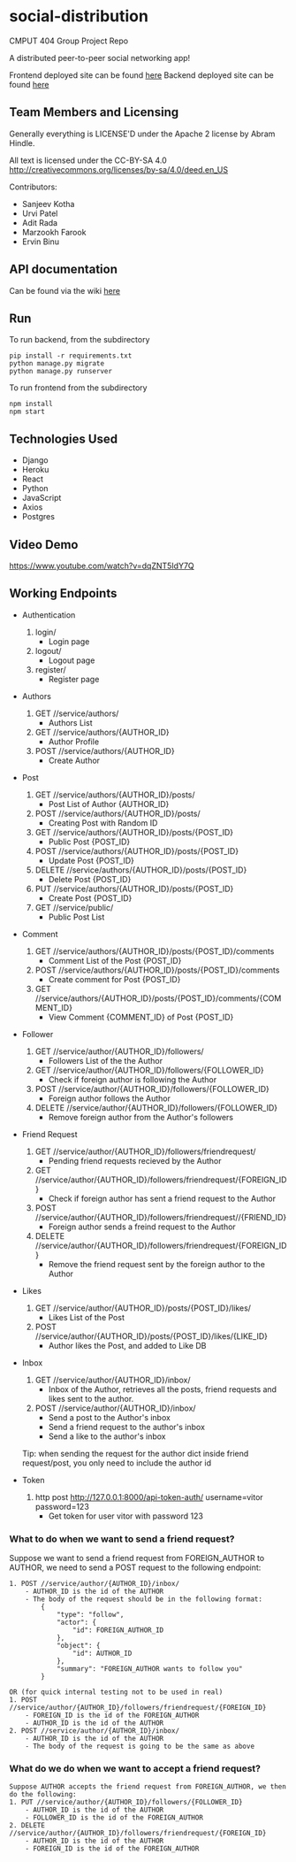 # social-distribution
CMPUT 404 Group Project Repo

A distributed peer-to-peer social networking app!

Frontend deployed site can be found [here](https://socialdistribution-t04.herokuapp.com/)
Backend deployed site can be found [here](https://cmput404-t04.herokuapp.com/)

## Team Members and Licensing
Generally everything is LICENSE'D under the Apache 2 license by Abram Hindle.

All text is licensed under the CC-BY-SA 4.0 http://creativecommons.org/licenses/by-sa/4.0/deed.en_US

Contributors:

* Sanjeev Kotha
* Urvi Patel
* Adit Rada
* Marzookh Farook
* Ervin Binu

## API documentation
Can be found via the wiki [here](https://github.com/CMPUT404F22-Org-Not-Found/social-distribution/wiki/Backend-Endpoints)

## Run
To run backend, from the subdirectory
```shell
pip install -r requirements.txt
python manage.py migrate
python manage.py runserver
```
To run frontend from the subdirectory
```shell
npm install
npm start
```
## Technologies Used

* Django
* Heroku
* React
* Python
* JavaScript
* Axios
* Postgres

## Video Demo
https://www.youtube.com/watch?v=dqZNT5IdY7Q


## Working Endpoints
* Authentication
    1. login/                                                   
        - Login page
    2. logout/                                                 
        - Logout page
    3. register/                                                
        - Register page

* Authors
    1. GET //service/authors/                                   
        - Authors List
    2. GET //service/authors/{AUTHOR_ID}                        
        - Author Profile
    3. POST //service/authors/{AUTHOR_ID}                       
        - Create Author
        
* Post
    1. GET //service/authors/{AUTHOR_ID}/posts/                                   
        - Post List of Author {AUTHOR_ID}
    2. POST //service/authors/{AUTHOR_ID}/posts/                       
        - Creating Post with Random ID 
    3. GET //service/authors/{AUTHOR_ID}/posts/{POST_ID}                       
        - Public Post {POST_ID}
    4. POST //service/authors/{AUTHOR_ID}/posts/{POST_ID}
        - Update Post {POST_ID} 
    5. DELETE //service/authors/{AUTHOR_ID}/posts/{POST_ID}
        - Delete Post {POST_ID}
    6. PUT //service/authors/{AUTHOR_ID}/posts/{POST_ID}
        - Create Post {POST_ID}
    7. GET //service/public/
        - Public Post List
        
* Comment
    1. GET //service/authors/{AUTHOR_ID}/posts/{POST_ID}/comments              
        - Comment List of the Post {POST_ID}
    2. POST //service/authors/{AUTHOR_ID}/posts/{POST_ID}/comments
        - Create comment for Post {POST_ID}
    3. GET //service/authors/{AUTHOR_ID}/posts/{POST_ID}/comments/{COMMENT_ID}
        - View Comment {COMMENT_ID} of Post {POST_ID}

* Follower
    1. GET //service/author/{AUTHOR_ID}/followers/              
        - Followers List of the the Author
    2. GET //service/author/{AUTHOR_ID}/followers/{FOLLOWER_ID} 
        - Check if foreign author is following the Author
    3. POST //service/author/{AUTHOR_ID}/followers/{FOLLOWER_ID}
        - Foreign author follows the Author
    4. DELETE //service/author/{AUTHOR_ID}/followers/{FOLLOWER_ID} 
        - Remove foreign author from the Author's followers

* Friend Request
    1. GET //service/author/{AUTHOR_ID}/followers/friendrequest/
        - Pending friend requests recieved by the Author
    2. GET //service/author/{AUTHOR_ID}/followers/friendrequest/{FOREIGN_ID} 
        - Check if foreign author has sent a friend request to the Author
    3. POST //service/author/{AUTHOR_ID}/followers/friendrequest//{FRIEND_ID}    
        - Foreign author sends a freind request to the Author
    4. DELETE //service/author/{AUTHOR_ID}/followers/friendrequest/{FOREIGN_ID}  
        - Remove the friend request sent by the foreign author to the Author

* Likes
    1. GET //service/author/{AUTHOR_ID}/posts/{POST_ID}/likes/  
        - Likes List of the Post
    2. POST //service/author/{AUTHOR_ID}/posts/{POST_ID}/likes/{LIKE_ID} 
        - Author likes the Post, and added to Like DB

* Inbox
    1. GET //service/author/{AUTHOR_ID}/inbox/                  
        - Inbox of the Author, retrieves all the posts, friend requests and likes sent to the author.
    2. POST //service/author/{AUTHOR_ID}/inbox/                 
        - Send a post to the Author's inbox
        - Send a friend request to the author's inbox
        - Send a like to the author's inbox

    Tip: when sending the request for the author dict inside friend request/post, you only
        need to include the author id

* Token
    1. http post http://127.0.0.1:8000/api-token-auth/ username=vitor password=123
        - Get token for user vitor with password 123

### What to do when we want to send a friend request?

 Suppose we want to send a friend request from FOREIGN_AUTHOR to AUTHOR, we need to send a POST request to the following endpoint:
 
    1. POST //service/author/{AUTHOR_ID}/inbox/
        - AUTHOR_ID is the id of the AUTHOR
        - The body of the request should be in the following format:
            {
                "type": "follow",
                "actor": {
                    "id": FOREIGN_AUTHOR_ID
                },
                "object": {
                    "id": AUTHOR_ID
                },
                "summary": "FOREIGN_AUTHOR wants to follow you"
            }

    OR (for quick internal testing not to be used in real)
    1. POST //service/author/{AUTHOR_ID}/followers/friendrequest/{FOREIGN_ID}
        - FOREIGN_ID is the id of the FOREIGN_AUTHOR
        - AUTHOR_ID is the id of the AUTHOR
    2. POST //service/author/{AUTHOR_ID}/inbox/
        - AUTHOR_ID is the id of the AUTHOR
        - The body of the request is going to be the same as above
    
### What do we do when we want to accept a friend request?
    Suppose AUTHOR accepts the friend request from FOREIGN_AUTHOR, we then do the following:
    1. PUT //service/author/{AUTHOR_ID}/followers/{FOLLOWER_ID}
        - AUTHOR_ID is the id of the AUTHOR
        - FOLLOWER_ID is the id of the FOREIGN_AUTHOR
    2. DELETE //service/author/{AUTHOR_ID}/followers/friendrequest/{FOREIGN_ID}
        - AUTHOR_ID is the id of the AUTHOR
        - FOREIGN_ID is the id of the FOREIGN_AUTHOR
    
